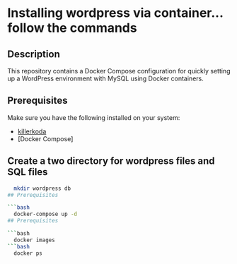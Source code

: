 # Installing wordpress via container... follow the commands

## Description

This repository contains a Docker Compose configuration for quickly setting up a WordPress environment with MySQL using Docker containers.

## Prerequisites
Make sure you have the following installed on your system:

- [killerkoda](https://killercoda.com/)
- [Docker Compose]

## Create a two directory for wordpress files and SQL files
```bash
  mkdir wordpress db
## Prerequisites

```bash
  docker-compose up -d
## Prerequisites

```bash
  docker images
```bash
  docker ps
